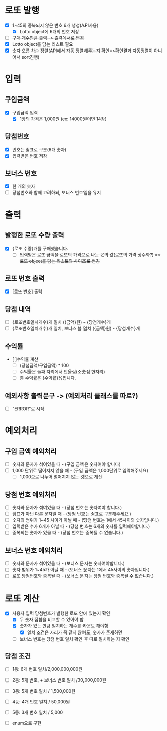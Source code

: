 # 로또 발행
- [x] 1~45의 중복되지 않은 번호 6개 생성(API사용)
  - [x] Lotto object에 6개의 번호 저장
 - [ ] ~~구매 개수만큼 출력 -> 출력에서로 변경~~
  - [x] Lotto object를 담는 리스트 필요
- [x] 숫자 오름 차순 정렬(API에서 자동 정렬해주는지 확인=>확인결과 자동정렬이 아니어서 sort진행)

# 입력
## 구입금액
- [x] 구입금액 입력
  - [x] 1장의 가격은 1,000원 (ex: 14000원이면 14장)
## 당첨번호
- [x] 번호는 쉼표로 구분(6개 숫자)
- [x] 입력받은 번호 저장
## 보너스 번호
- [x] 한 개의 숫자
- [ ] 당첨번호와 함께 고려하되, 보너스 번호임을 유지

# 출력
## 발행한 로또 수량 출력
- [x] {로또 수량}개를 구매했습니다.
  - [ ] ~~입력받은 로또 금액을 로또의 가격으로 나눈 몫의 값(로또의 가격 상수화?) => 로또 object를 담는 리스트의 사이즈로 변경~~
## 로또 번호 출력
- [x] [로또 번호] 출력

## 당첨 내역
- [ ] {로또번호일치개수}개 일치 ({금액}원) - {당첨개수}개
- [ ] {로또번호일치개수}개 일치, 보너스 볼 일치 ({금액}원) - {당첨개수}개

## 수익률
  - [ ]수익률 계산
    - [ ] (당첨금액/구입금액) * 100
    - [ ] 수익률은 둘째 자리에서 반올림(소숫점 한자리)
    - [ ] 총 수익률은 {수익률}%입니다. 
## 예외사항 출력문구 -> (예외처리 클래스를 따로?)
- [ ] "ERROR"로 시작

# 예외처리
## 구입 금액 예외처리
- [ ] 숫자와 문자가 섞여있을 때 - (구입 금액은 숫자여야 합니다)
- [ ] 1,000 단위로 떨어지지 않을 때 - (구입 금액은 1,000단위로 입력해주세요)
  - [ ] 1,000으로 나누어 떨어지지 않는 것으로 계산
## 당첨 번호 예외처리
- [ ] 숫자와 문자가 섞여있을 때 - (당첨 번호는 숫자여야 합니다.)
- [ ] 쉼표가 아닌 다른 문자일 때 - (당첨 번호는 쉼표로 구분해주세요.)
- [ ] 숫자의 범위가 1~45 사이가 아닐 때 - (당첨 번호는 1에서 45사이의 숫자입니다.)
- [ ] 입력받은 수가 6개가 아닐 때 - (당첨 번호는 6개의 숫자를 입력해야합니다.)
- [ ] 중복되는 숫자가 있을 때 - (당첨 번호는 중복될 수 없습니다.)

## 보너스 번호 예외처리
- [ ] 숫자와 문자가 섞여있을 때 - (보너스 문자는 숫자여야합니다.)
- [ ] 숫자 범위가 1~45가 아닐 때 - (보너스 문자는 1에서 45사이의 숫자입니다.)
- [ ] 로또 당첨번호와 중복될 때 - (보너스 문자는 당첨 번호와 중복될 수 없습니다.)

# 로또 계산
- [x] 사용자 입력 당첨번호가 발행한 로또 안에 있는지 확인
  - [x] 두 숫자 집합을 비교할 수 있어야 함
  - [x] 숫자가 있는 만큼 일치하는 개수를 카운트 해야함
    - [x] 일치 조건은 자리가 꼭 같지 않아도, 숫자가 존재하면 
  - [ ] 보너스 번호는 당첨 번호 일치 확인 후 따로 일치하는 지 확인
## 당첨 조건
- [ ] 1등: 6개 번호 일치/2,000,000,000원
- [ ] 2등: 5개 번호, + 보너스 번호 일치 /30,000,000원
- [ ] 3등: 5개 번호 일치 / 1,500,000원
- [ ] 4등: 4개 번호 일치 / 50,000원
- [ ] 5등: 3개 번호 일치 / 5,000
- [ ] enum으로 구현



